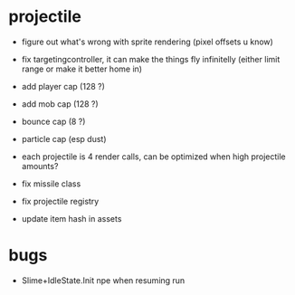# projectile

* figure out what's wrong with sprite rendering (pixel offsets u know)
* fix targetingcontroller, it can make the things fly infinitelly (either limit range or make it better home in)
* add player cap (128 ?)
* add mob cap (128 ?)
* bounce cap (8 ?)
* particle cap (esp dust)
* each projectile is 4 render calls, can be optimized when high projectile amounts?

* fix missile class
* fix projectile registry

* update item hash in assets

# bugs

* Slime+IdleState.Init npe when resuming run